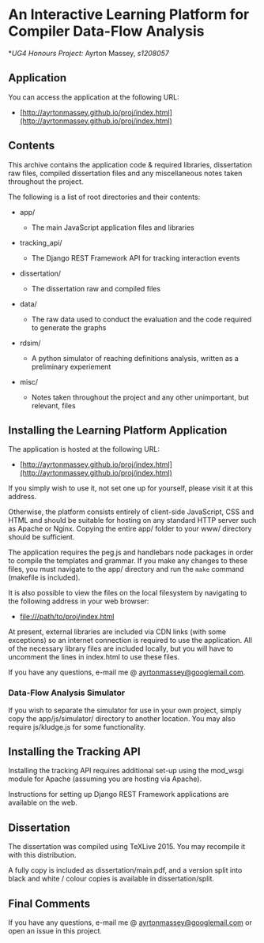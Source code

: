 An Interactive Learning Platform for Compiler Data-Flow Analysis
================================================================

**UG4 Honours Project:* Ayrton Massey, *s1208057*

## Application

You can access the application at the following URL:

 - [http://ayrtonmassey.github.io/proj/index.html](http://ayrtonmassey.github.io/proj/index.html)

## Contents

This archive contains the application code & required libraries,
dissertation raw files, compiled dissertation files and any
miscellaneous notes taken throughout the project.

The following is a list of root directories and their contents:

 - app/

   - The main JavaScript application files and libraries

 - tracking_api/

   - The Django REST Framework API for tracking interaction events

 - dissertation/

   - The dissertation raw and compiled files

 - data/

   - The raw data used to conduct the evaluation and the code required
     to generate the graphs

 - rdsim/

   - A python simulator of reaching definitions analysis, written as a
     preliminary experiement

 - misc/

   - Notes taken throughout the project and any other unimportant, but
     relevant, files

## Installing the Learning Platform Application

The application is hosted at the following URL:

- [http://ayrtonmassey.github.io/proj/index.html](http://ayrtonmassey.github.io/proj/index.html)

If you simply wish to use it, not set one up for yourself, please
visit it at this address.

Otherwise, the platform consists entirely of client-side JavaScript,
CSS and HTML and should be suitable for hosting on any standard HTTP
server such as Apache or Nginx. Copying the entire app/ folder to your
www/ directory should be sufficient.

The application requires the peg.js and handlebars node packages in
order to compile the templates and grammar. If you make any changes to
these files, you must navigate to the app/ directory and run the
`make` command (makefile is included).

It is also possible to view the files on the local filesystem by
navigating to the following address in your web browser:

- [file:///path/to/proj/index.html](file:///path/to/proj/index.html)

At present, external libraries are included via CDN links (with some
exceptions) so an internet connection is required to use the
application. All of the necessary library files are included locally,
but you will have to uncomment the lines in index.html to use these
files.

If you have any questions, e-mail me @ ayrtonmassey@googlemail.com.

### Data-Flow Analysis Simulator

If you wish to separate the simulator for use in your own project,
simply copy the app/js/simulator/ directory to another location. You
may also require js/kludge.js for some functionality.



## Installing the Tracking API

Installing the tracking API requires additional set-up using the
mod_wsgi module for Apache (assuming you are hosting via Apache).

Instructions for setting up Django REST Framework applications are
available on the web.


## Dissertation

The dissertation was compiled using TeXLive 2015. You may recompile it
with this distribution.

A fully copy is included as dissertation/main.pdf, and a version split
into black and white / colour copies is available in dissertation/split.


## Final Comments

If you have any questions, e-mail me @ ayrtonmassey@googlemail.com or open an
issue in this project.